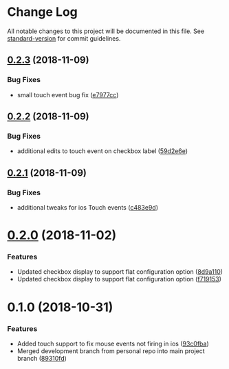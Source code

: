 # Change Log

All notable changes to this project will be documented in this file. See [standard-version](https://github.com/conventional-changelog/standard-version) for commit guidelines.

<a name="0.2.3"></a>
## [0.2.3](https://github.com/bloombergbna/fishtank-vue-treeselect/compare/v0.2.2...v0.2.3) (2018-11-09)


### Bug Fixes

* small touch event bug fix ([e7977cc](https://github.com/bloombergbna/fishtank-vue-treeselect/commit/e7977cc))



<a name="0.2.2"></a>
## [0.2.2](https://github.com/bloombergbna/fishtank-vue-treeselect/compare/v0.2.1...v0.2.2) (2018-11-09)


### Bug Fixes

* additional edits to touch event on checkbox label ([59d2e6e](https://github.com/bloombergbna/fishtank-vue-treeselect/commit/59d2e6e))



<a name="0.2.1"></a>
## [0.2.1](https://github.com/bloombergbna/fishtank-vue-treeselect/compare/v0.2.0...v0.2.1) (2018-11-09)


### Bug Fixes

* additional tweaks for ios Touch events ([c483e9d](https://github.com/bloombergbna/fishtank-vue-treeselect/commit/c483e9d))



<a name="0.2.0"></a>
# [0.2.0](https://github.com/bloombergbna/fishtank-vue-treeselect/compare/v0.1.0...v0.2.0) (2018-11-02)


### Features

* Updated checkbox display to support flat configuration option ([8d9a110](https://github.com/bloombergbna/fishtank-vue-treeselect/commit/8d9a110))
* Updated checkbox display to support flat configuration option ([f719153](https://github.com/bloombergbna/fishtank-vue-treeselect/commit/f719153))



<a name="0.1.0"></a>
# 0.1.0 (2018-10-31)


### Features

* Added touch support to fix mouse events not firing in ios ([93c0fba](https://github.com/bloombergbna/fishtank-vue-treeselect/commit/93c0fba))
* Merged development branch from personal repo into main project branch ([89310fd](https://github.com/bloombergbna/fishtank-vue-treeselect/commit/89310fd))
